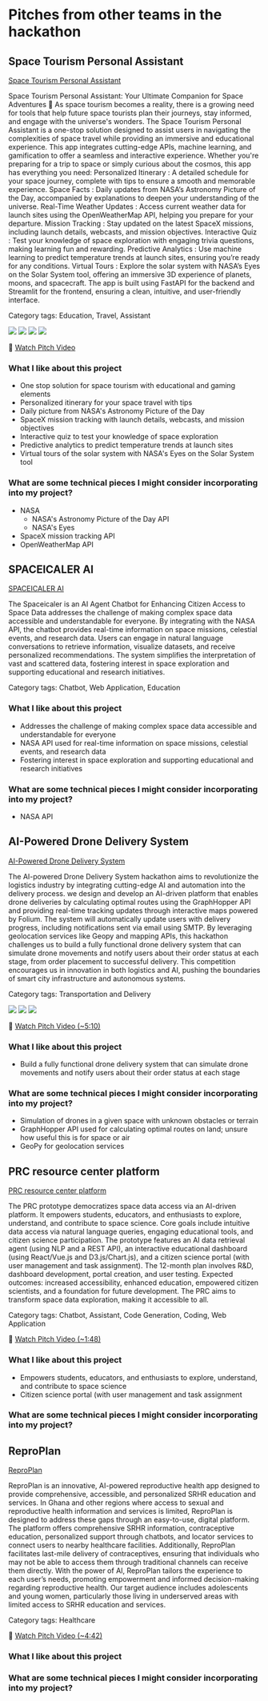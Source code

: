 # Pitches from other teams in the hackathon

## Space Tourism Personal Assistant
[Space Tourism Personal Assistant](https://lablab.ai/event/aistronauts-space-agents-on-a-mission/stellar-solo/space-tourism-personal-assistant)

Space Tourism Personal Assistant: Your Ultimate Companion for Space Adventures 🚀 As space tourism becomes a reality, there is a growing need for tools that help future space tourists plan their journeys, stay informed, and engage with the universe's wonders. The Space Tourism Personal Assistant is a one-stop solution designed to assist users in navigating the complexities of space travel while providing an immersive and educational experience. This app integrates cutting-edge APIs, machine learning, and gamification to offer a seamless and interactive experience. Whether you're preparing for a trip to space or simply curious about the cosmos, this app has everything you need: Personalized Itinerary : A detailed schedule for your space journey, complete with tips to ensure a smooth and memorable experience. Space Facts : Daily updates from NASA’s Astronomy Picture of the Day, accompanied by explanations to deepen your understanding of the universe. Real-Time Weather Updates : Access current weather data for launch sites using the OpenWeatherMap API, helping you prepare for your departure. Mission Tracking : Stay updated on the latest SpaceX missions, including launch details, webcasts, and mission objectives. Interactive Quiz : Test your knowledge of space exploration with engaging trivia questions, making learning fun and rewarding. Predictive Analytics : Use machine learning to predict temperature trends at launch sites, ensuring you’re ready for any conditions. Virtual Tours : Explore the solar system with NASA’s Eyes on the Solar System tool, offering an immersive 3D experience of planets, moons, and spacecraft. The app is built using FastAPI for the backend and Streamlit for the frontend, ensuring a clean, intuitive, and user-friendly interface.

Category tags:
Education, Travel, Assistant

![](./screenshots/pitches/Screenshot%202025-02-08%20at%207.53.31 PM.png)
![](./screenshots/pitches/Screenshot%202025-02-08%20at%207.53.47 PM.png)
![](./screenshots/pitches/Screenshot%202025-02-08%20at%207.54.18 PM.png)
![](./screenshots/pitches/Screenshot%202025-02-08%20at%207.54.24 PM.png)

🎤 [Watch Pitch Video](https://storage.googleapis.com/lablab-video-submissions/cm5xsfsfx000q357q5hktprpp/raw/submission-video-x-cm5xsfsfx000q357q5hktprpp-cm6wiwkt9000q358qrljdh65r_k296te0mav.mp4)

### What I like about this project
- One stop solution for space tourism with educational and gaming elements
- Personalized itinerary for your space travel with tips
- Daily picture from NASA's Astronomy Picture of the Day
- SpaceX mission tracking with launch details, webcasts, and mission objectives
- Interactive quiz to test your knowledge of space exploration
- Predictive analytics to predict temperature trends at launch sites
- Virtual tours of the solar system with NASA's Eyes on the Solar System tool

### What are some technical pieces I might consider incorporating into my project?
- NASA
    - NASA's Astronomy Picture of the Day API
    - NASA's Eyes
- SpaceX mission tracking API
- OpenWeatherMap API

## SPACEICALER AI
[SPACEICALER AI](https://lablab.ai/event/aistronauts-space-agents-on-a-mission/spaceicaler/spaceicaler-ai)

The Spaceicaler is an AI Agent Chatbot for Enhancing Citizen Access to Space Data addresses the challenge of making complex space data accessible and understandable for everyone. By integrating with the NASA API, the chatbot provides real-time information on space missions, celestial events, and research data. Users can engage in natural language conversations to retrieve information, visualize datasets, and receive personalized recommendations. The system simplifies the interpretation of vast and scattered data, fostering interest in space exploration and supporting educational and research initiatives.

Category tags:
Chatbot, Web Application, Education

### What I like about this project
- Addresses the challenge of making complex space data accessible and understandable for everyone
- NASA API used for real-time information on space missions, celestial events, and research data
- Fostering interest in space exploration and supporting educational and research initiatives

### What are some technical pieces I might consider incorporating into my project?
- NASA API

## AI-Powered Drone Delivery System
[AI-Powered Drone Delivery System](https://lablab.ai/event/aistronauts-space-agents-on-a-mission/astroautomators/ai-powered-drone-delivery-system)

The AI-powered Drone Delivery System hackathon aims to revolutionize the logistics industry by integrating cutting-edge AI and automation into the delivery process. we design and develop an AI-driven platform that enables drone deliveries by calculating optimal routes using the GraphHopper API and providing real-time tracking updates through interactive maps powered by Folium. The system will automatically update users with delivery progress, including notifications sent via email using SMTP. By leveraging geolocation services like Geopy and mapping APIs, this hackathon challenges us to build a fully functional drone delivery system that can simulate drone movements and notify users about their order status at each stage, from order placement to successful delivery. This competition encourages us in innovation in both logistics and AI, pushing the boundaries of smart city infrastructure and autonomous systems.

Category tags:
Transportation and Delivery

![](./screenshots/pitches/Screenshot%202025-02-08%20at%208.04.13 PM.png)
![](./screenshots/pitches/Screenshot%202025-02-08%20at%208.05.47 PM.png)
![](./screenshots/pitches/Screenshot%202025-02-08%20at%208.06.09 PM.png)

🎤 [Watch Pitch Video (~5:10)](https://storage.googleapis.com/lablab-video-submissions/cm5xsfsfx000q357q5hktprpp/raw/submission-video-x-cm5xsfsfx000q357q5hktprpp-cm6emg7sz001e357lnn64oyep_p9fkuc0hau.mp4)

### What I like about this project
- Build a fully functional drone delivery system that can simulate drone movements and notify users about their order status at each stage

### What are some technical pieces I might consider incorporating into my project?
- Simulation of drones in a given space with unknown obstacles or terrain
- GraphHopper API used for calculating optimal routes on land; unsure how useful this is for space or air
- GeoPy for geolocation services

## PRC resource center platform
[PRC resource center platform](https://lablab.ai/event/aistronauts-space-agents-on-a-mission/aton4st/prc-resource-center-platform)

The PRC prototype democratizes space data access via an AI-driven platform. It empowers students, educators, and enthusiasts to explore, understand, and contribute to space science. Core goals include intuitive data access via natural language queries, engaging educational tools, and citizen science participation. The prototype features an AI data retrieval agent (using NLP and a REST API), an interactive educational dashboard (using React/Vue.js and D3.js/Chart.js), and a citizen science portal (with user management and task assignment). The 12-month plan involves R&D, dashboard development, portal creation, and user testing. Expected outcomes: increased accessibility, enhanced education, empowered citizen scientists, and a foundation for future development. The PRC aims to transform space data exploration, making it accessible to all.

Category tags:
Chatbot, Assistant, Code Generation, Coding, Web Application

🎤 [Watch Pitch Video (~1:48)](https://storage.googleapis.com/lablab-video-submissions/cm5xsfsfx000q357q5hktprpp/raw/submission-video-x-cm5xsfsfx000q357q5hktprpp-cm6cgrb3h000s3i72oet9z55k_m187sv0ccw.mp4)

### What I like about this project
- Empowers students, educators, and enthusiasts to explore, understand, and contribute to space science
- Citizen science portal (with user management and task assignment

### What are some technical pieces I might consider incorporating into my project?

## ReproPlan
[ReproPlan](https://lablab.ai/event/ai-for-connectivity-hackathon/rehana/reproplan)

ReproPlan is an innovative, AI-powered reproductive health app designed to provide comprehensive, accessible, and personalized SRHR education and services. In Ghana and other regions where access to sexual and reproductive health information and services is limited, ReproPlan is designed to address these gaps through an easy-to-use, digital platform. The platform offers comprehensive SRHR information, contraceptive education, personalized support through chatbots, and locator services to connect users to nearby healthcare facilities. Additionally, ReproPlan facilitates last-mile delivery of contraceptives, ensuring that individuals who may not be able to access them through traditional channels can receive them directly. With the power of AI, ReproPlan tailors the experience to each user’s needs, promoting empowerment and informed decision-making regarding reproductive health. Our target audience includes adolescents and young women, particularly those living in underserved areas with limited access to SRHR education and services.

Category tags:
Healthcare

🎤 [Watch Pitch Video (~4:42)](https://storage.googleapis.com/lablab-video-submissions/cm48fgskd000b356zv4ebb0pv/raw/submission-video-x-cm48fgskd000b356zv4ebb0pv-cm6d0ke82000p356xwdt96h9k_z46uho0fq1.mp4)

### What I like about this project

### What are some technical pieces I might consider incorporating into my project?
